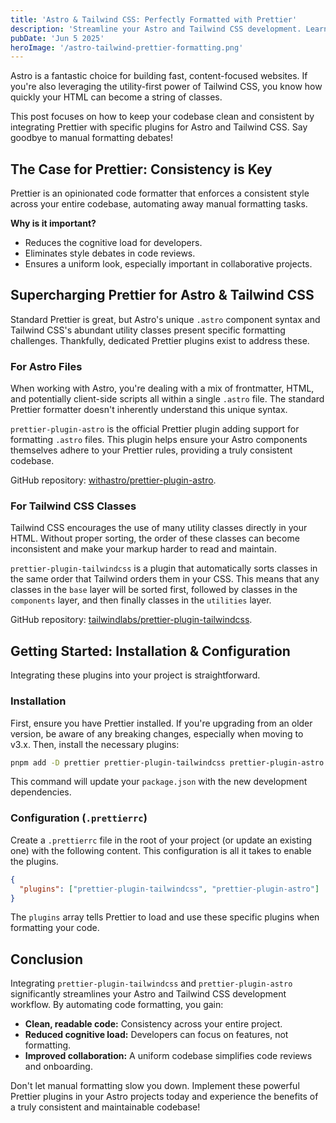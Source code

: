 ```yaml
---
title: 'Astro & Tailwind CSS: Perfectly Formatted with Prettier'
description: 'Streamline your Astro and Tailwind CSS development. Learn how to integrate Prettier with its dedicated plugins to achieve clean, consistent, and automatically formatted code for your projects.'
pubDate: 'Jun 5 2025'
heroImage: '/astro-tailwind-prettier-formatting.png'
---
```


Astro is a fantastic choice for building fast, content-focused websites. If you're also leveraging the utility-first power of Tailwind CSS, you know how quickly your HTML can become a string of classes.

This post focuses on how to keep your codebase clean and consistent by integrating Prettier with specific plugins for Astro and Tailwind CSS. Say goodbye to manual formatting debates!

## The Case for Prettier: Consistency is Key

Prettier is an opinionated code formatter that enforces a consistent style across your entire codebase, automating away manual formatting tasks.

**Why is it important?**

*   Reduces the cognitive load for developers.
*   Eliminates style debates in code reviews.
*   Ensures a uniform look, especially important in collaborative projects.

## Supercharging Prettier for Astro & Tailwind CSS

Standard Prettier is great, but Astro's unique `.astro` component syntax and Tailwind CSS's abundant utility classes present specific formatting challenges. Thankfully, dedicated Prettier plugins exist to address these.

### For Astro Files

When working with Astro, you're dealing with a mix of frontmatter, HTML, and potentially client-side scripts all within a single `.astro` file. The standard Prettier formatter doesn't inherently understand this unique syntax.

`prettier-plugin-astro` is the official Prettier plugin adding support for formatting `.astro` files. This plugin helps ensure your Astro components themselves adhere to your Prettier rules, providing a truly consistent codebase.

GitHub repository: [withastro/prettier-plugin-astro](https://github.com/withastro/prettier-plugin-astro).

### For Tailwind CSS Classes

Tailwind CSS encourages the use of many utility classes directly in your HTML. Without proper sorting, the order of these classes can become inconsistent and make your markup harder to read and maintain.

`prettier-plugin-tailwindcss` is a plugin that automatically sorts classes in the same order that Tailwind orders them in your CSS. This means that any classes in the `base` layer will be sorted first, followed by classes in the `components` layer, and then finally classes in the `utilities` layer.

GitHub repository: [tailwindlabs/prettier-plugin-tailwindcss](https://github.com/tailwindlabs/prettier-plugin-tailwindcss).

## Getting Started: Installation & Configuration

Integrating these plugins into your project is straightforward.

###  Installation

First, ensure you have Prettier installed. If you're upgrading from an older version, be aware of any breaking changes, especially when moving to v3.x. Then, install the necessary plugins:

```bash
pnpm add -D prettier prettier-plugin-tailwindcss prettier-plugin-astro
```

This command will update your `package.json` with the new development dependencies.

### Configuration (`.prettierrc`)

Create a `.prettierrc` file in the root of your project (or update an existing one) with the following content. This configuration is all it takes to enable the plugins.

```json
{
  "plugins": ["prettier-plugin-tailwindcss", "prettier-plugin-astro"]
}
```

The `plugins` array tells Prettier to load and use these specific plugins when formatting your code.

## Conclusion

Integrating `prettier-plugin-tailwindcss` and `prettier-plugin-astro` significantly streamlines your Astro and Tailwind CSS development workflow. By automating code formatting, you gain:

*   **Clean, readable code:** Consistency across your entire project.
*   **Reduced cognitive load:** Developers can focus on features, not formatting.
*   **Improved collaboration:** A uniform codebase simplifies code reviews and onboarding.

Don't let manual formatting slow you down. Implement these powerful Prettier plugins in your Astro projects today and experience the benefits of a truly consistent and maintainable codebase!